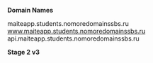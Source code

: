 **Domain Names**

maiteapp.students.nomoredomainssbs.ru
www.maiteapp.students.nomoredomainssbs.ru
api.maiteapp.students.nomoredomainssbs.ru

**Stage 2 v3**
